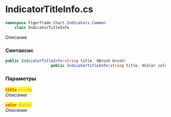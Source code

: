 
# IndicatorTitleInfo.cs
```csharp
namespace TigerTrade.Chart.Indicators.Common  
    class IndicatorTitleInfo
```

Описание

### Синтаксис
```csharp
public IndicatorTitleInfo(string title, XBrush brush)
                    public IndicatorTitleInfo(string title, XColor color)
```

### Параметры  
<mark style="color:red;">**`title`**</mark> <mark style="color:coral;">`string`</mark>  
 *Описание*  
  
<mark style="color:red;">**`color`**</mark> <mark style="color:coral;">`XColor`</mark>  
 *Описание*  
  

                    
                    